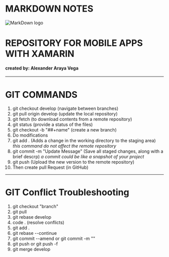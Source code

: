 # MARKDOWN NOTES
![MarkDown logo](https://img.icons8.com/nolan/2x/markdown.png)

# REPOSITORY FOR MOBILE APPS WITH XAMARIN
#### created by: Alexander Araya Vega
***

# GIT COMMANDS

1. git checkout develop (navigate between branches)
2. git pull origin develop (update the local repository)
3. git fetch (to download contents from a remote repository)
4. git status (provide a status of the files)
5. git checkout -b "##+name" (create a new branch)
6. Do modifications
7. git add . (Adds a change in the working directory to the staging area)
    *this command do not affect the remote repository*
8. git commit -m "Update Message" (Save all staged changes, along with a brief descrp)
    *a commit could be like a snapshot of your project*
9. git push (Upload the new version to the remote repository)
10. Then create pull Request (in GitHub)

***

# GIT Conflict Troubleshooting
1. git checkout "branch"
2. git pull
3. git rebase develop
4. code . (resolve conflicts)
5. git add .
6. git rebase --continue
7. git commit --amend or git commit -m ""
8. git push or git push -f
9. git merge develop
